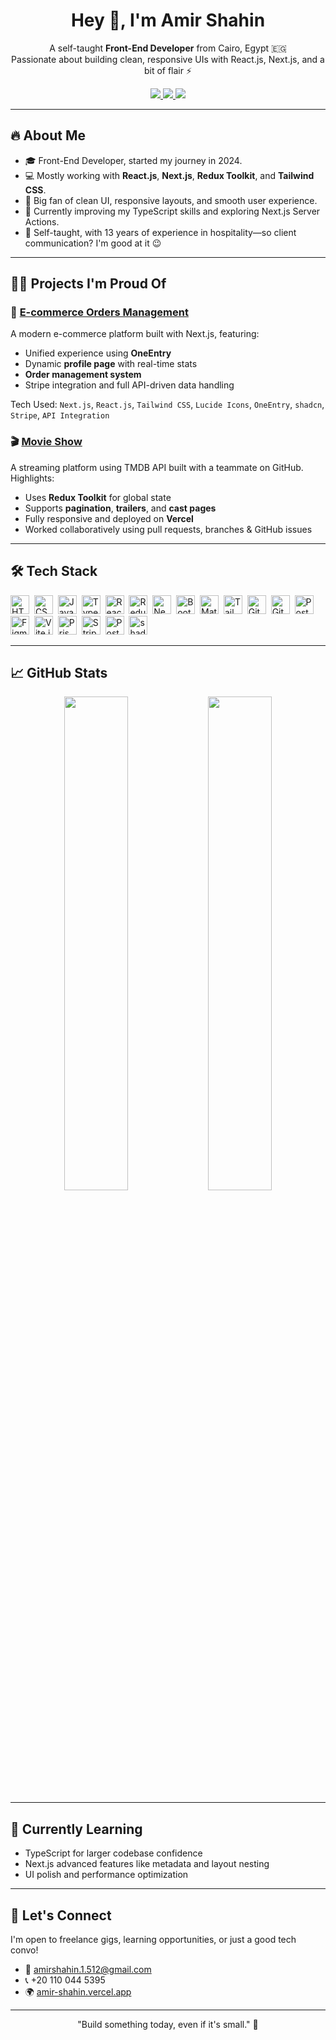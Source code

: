<h1 align="center">Hey 👋, I'm Amir Shahin</h1>
<p align="center">
  A self-taught <strong>Front-End Developer</strong> from Cairo, Egypt 🇪🇬<br/>
  Passionate about building clean, responsive UIs with React.js, Next.js, and a bit of flair ⚡
</p>

<p align="center">
  <a href="https://amir-shahin.vercel.app/" target="_blank">
    <img src="https://img.shields.io/badge/Portfolio-Amir%20Shahin-blue?style=flat-square&logo=vercel" />
  </a>
  <a href="https://www.linkedin.com/in/amir-shahin-7a1a80360/" target="_blank">
    <img src="https://img.shields.io/badge/LinkedIn-Amir%20Shahin-0077B5?style=flat-square&logo=linkedin" />
  </a>
  <a href="https://github.com/amirShahin-7" target="_blank">
    <img src="https://img.shields.io/badge/GitHub-amirShahin--7-333?style=flat-square&logo=github" />
  </a>
</p>

---

## 🔥 About Me

- 🎓 Front-End Developer, started my journey in 2024.
- 💻 Mostly working with **React.js**, **Next.js**, **Redux Toolkit**, and **Tailwind CSS**.
- 📡 Big fan of clean UI, responsive layouts, and smooth user experience.
- 🎯 Currently improving my TypeScript skills and exploring Next.js Server Actions.
- 🧠 Self-taught, with 13 years of experience in hospitality—so client communication? I'm good at it 😉

---

## 👨‍💻 Projects I'm Proud Of

### 🛒 [E-commerce Orders Management](https://amir-shahin.vercel.app/)
A modern e-commerce platform built with Next.js, featuring:

- Unified experience using **OneEntry**
- Dynamic **profile page** with real-time stats
- **Order management system**
- Stripe integration and full API-driven data handling

Tech Used: `Next.js`, `React.js`, `Tailwind CSS`, `Lucide Icons`, `OneEntry`, `shadcn`, `Stripe`, `API Integration`

### 🎬 [Movie Show](https://movie-show-blond.vercel.app/)
A streaming platform using TMDB API built with a teammate on GitHub. Highlights:

- Uses **Redux Toolkit** for global state
- Supports **pagination**, **trailers**, and **cast pages**
- Fully responsive and deployed on **Vercel**
- Worked collaboratively using pull requests, branches & GitHub issues

---

## 🛠️ Tech Stack

<p align="left">
  <img title="HTML5" src="https://cdn.jsdelivr.net/gh/devicons/devicon/icons/html5/html5-original.svg" width="30" />&nbsp;
  <img title="CSS3" src="https://cdn.jsdelivr.net/gh/devicons/devicon/icons/css3/css3-original.svg" width="30" />&nbsp;
  <img title="JavaScript" src="https://cdn.jsdelivr.net/gh/devicons/devicon/icons/javascript/javascript-original.svg" width="30" />&nbsp;
  <img title="TypeScript" src="https://cdn.jsdelivr.net/gh/devicons/devicon/icons/typescript/typescript-original.svg" width="30" />&nbsp;
  <img title="React.js" src="https://cdn.jsdelivr.net/gh/devicons/devicon/icons/react/react-original.svg" width="30" />&nbsp;
  <img title="Redux Toolkit" src="https://cdn.jsdelivr.net/gh/devicons/devicon/icons/redux/redux-original.svg" width="30" />&nbsp;
  <img title="Next.js" src="https://cdn.jsdelivr.net/gh/devicons/devicon/icons/nextjs/nextjs-original.svg" width="30" />&nbsp;
  <img title="Bootstrap" src="https://cdn.jsdelivr.net/gh/devicons/devicon/icons/bootstrap/bootstrap-original.svg" width="30" />&nbsp;
  <img title="Material UI" src="https://cdn.jsdelivr.net/gh/devicons/devicon/icons/materialui/materialui-original.svg" width="30" />&nbsp;
  <img title="Tailwind CSS" src="https://www.vectorlogo.zone/logos/tailwindcss/tailwindcss-icon.svg" width="30" />&nbsp;
  <img title="Git" src="https://cdn.jsdelivr.net/gh/devicons/devicon/icons/git/git-original.svg" width="30" />&nbsp;
  <img title="GitHub" src="https://cdn.jsdelivr.net/gh/devicons/devicon/icons/github/github-original.svg" width="30" />&nbsp;
  <img title="Postman" src="https://cdn.jsdelivr.net/gh/devicons/devicon/icons/postman/postman-original.svg" width="30" />&nbsp;
  <img title="Figma" src="https://cdn.jsdelivr.net/gh/devicons/devicon/icons/figma/figma-original.svg" width="30" />&nbsp;
  <img title="Vite.js" src="https://cdn.jsdelivr.net/gh/devicons/devicon/icons/vite/vite-original.svg" width="30" />&nbsp;
  <img title="Prisma" src="https://cdn.jsdelivr.net/gh/devicons/devicon/icons/prisma/prisma-original.svg" width="30" />&nbsp;
  <img title="Stripe" src="https://cdn.simpleicons.org/stripe/635BFF" width="30" />&nbsp;
  <img title="PostgreSQL" src="https://cdn.simpleicons.org/postgresql/336791" width="30" />&nbsp;
  <img title="shadcn/ui" src="https://ui.shadcn.com/favicon.ico" width="30" />&nbsp;
</p>

---

## 📈 GitHub Stats

<p align="center">
  <img src="https://github-readme-stats.vercel.app/api?username=amirShahin-7&show_icons=true&theme=radical&hide=prs&count_private=true" width="45%" />
  <img src="https://github-readme-stats.vercel.app/api/top-langs/?username=amirShahin-7&layout=compact&theme=radical" width="45%" />
</p>

---

## 🌱 Currently Learning

- TypeScript for larger codebase confidence
- Next.js advanced features like metadata and layout nesting
- UI polish and performance optimization

---

## 🤝 Let's Connect

I'm open to freelance gigs, learning opportunities, or just a good tech convo!

- 📧 amirshahin.1.512@gmail.com  
- 📞 +20 110 044 5395  
- 🌍 [amir-shahin.vercel.app](https://amir-shahin.vercel.app/)

---

<p align="center">"Build something today, even if it's small." 🚀</p>
